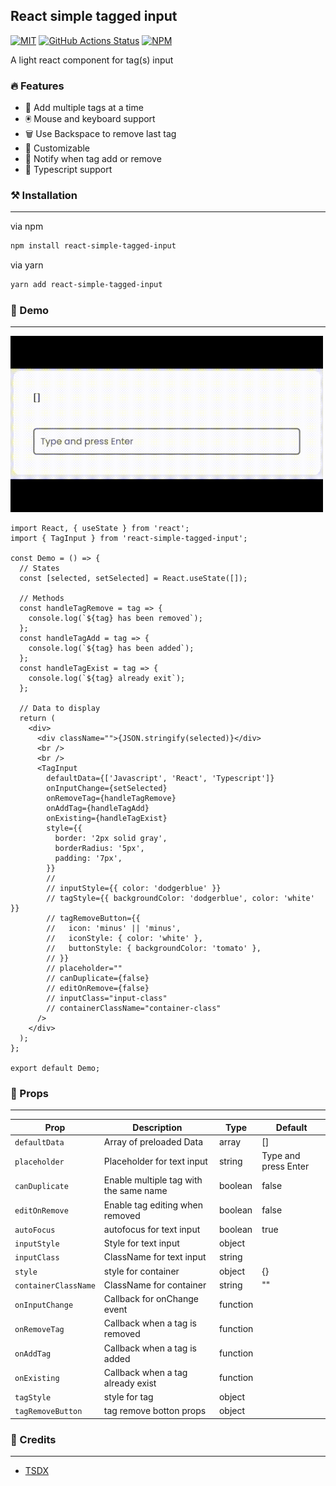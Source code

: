 ## React simple tagged input

[![MIT](https://img.shields.io/npm/l/react-simple-tagged-input.svg?style=flat-square)](https://github.com/Abayomzee/simple-react-tagged-input/blob/main/LICENSE)
[![GitHub Actions Status](https://github.com/Abayomzee/simple-react-tagged-input/workflows/CI/badge.svg)](https://github.com/Abayomzee/simple-react-tagged-input/actions)
[![NPM](https://img.shields.io/npm/v/react-simple-tagged-input.svg)](https://npm.im/react-simple-tagged-input)

A light react component for tag(s) input

### 🔥 Features

- 🌴 Add multiple tags at a time
- 🖲️ Mouse and keyboard support
- 🗑️ Use Backspace to remove last tag
- 💅 Customizable
- 🔔 Notify when tag add or remove
- 🙌 Typescript support

### ⚒️ Installation

---

via npm

```bash
npm install react-simple-tagged-input
```

via yarn

```bash
yarn add react-simple-tagged-input
```

### 🚀 Demo

---

<img src='./tag-demoo.gif' style='width: 500px'>

```tsx
import React, { useState } from 'react';
import { TagInput } from 'react-simple-tagged-input';

const Demo = () => {
  // States
  const [selected, setSelected] = React.useState([]);

  // Methods
  const handleTagRemove = tag => {
    console.log(`${tag} has been removed`);
  };
  const handleTagAdd = tag => {
    console.log(`${tag} has been added`);
  };
  const handleTagExist = tag => {
    console.log(`${tag} already exit`);
  };

  // Data to display
  return (
    <div>
      <div className="">{JSON.stringify(selected)}</div>
      <br />
      <br />
      <TagInput
        defaultData={['Javascript', 'React', 'Typescript']}
        onInputChange={setSelected}
        onRemoveTag={handleTagRemove}
        onAddTag={handleTagAdd}
        onExisting={handleTagExist}
        style={{
          border: '2px solid gray',
          borderRadius: '5px',
          padding: '7px',
        }}
        //
        // inputStyle={{ color: 'dodgerblue' }}
        // tagStyle={{ backgroundColor: 'dodgerblue', color: 'white' }}
        // tagRemoveButton={{
        //   icon: 'minus' || 'minus',
        //   iconStyle: { color: 'white' },
        //   buttonStyle: { backgroundColor: 'tomato' },
        // }}
        // placeholder=""
        // canDuplicate={false}
        // editOnRemove={false}
        // inputClass="input-class"
        // containerClassName="container-class"
      />
    </div>
  );
};

export default Demo;
```

### 🍿 Props

---

| Prop                 | Description                            | Type     | Default              |
| -------------------- | -------------------------------------- | -------- | -------------------- |
| `defaultData`        | Array of preloaded Data                | array    | []                   |
| `placeholder`        | Placeholder for text input             | string   | Type and press Enter |
| `canDuplicate`       | Enable multiple tag with the same name | boolean  | false                |
| `editOnRemove`       | Enable tag editing when removed        | boolean  | false                |
| `autoFocus`          | autofocus for text input               | boolean  | true                 |
| `inputStyle`         | Style for text input                   | object   |                      |
| `inputClass`         | ClassName for text input               | string   |                      |
| `style`              | style for container                    | object   | {}                   |
| `containerClassName` | ClassName for container                | string   | ""                   |
| `onInputChange`      | Callback for onChange event            | function |                      |
| `onRemoveTag`        | Callback when a tag is removed         | function |                      |
| `onAddTag`           | Callback when a tag is added           | function |                      |
| `onExisting`         | Callback when a tag already exist      | function |                      |
| `tagStyle`           | style for tag                          | object   |                      |
| `tagRemoveButton`    | tag remove botton props                | object   |                      |


### 👏 Credits
---

- [TSDX](https://github.com/jaredpalmer/tsdx)